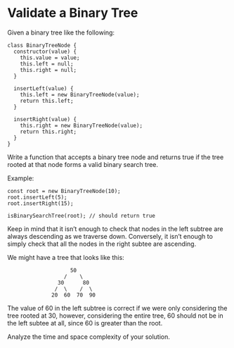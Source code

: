 # Validate a Binary Tree

Given a binary tree like the following:

    class BinaryTreeNode {
      constructor(value) {
        this.value = value;
        this.left = null;
        this.right = null;
      }

      insertLeft(value) {
        this.left = new BinaryTreeNode(value);
        return this.left;
      }

      insertRight(value) {
        this.right = new BinaryTreeNode(value);
        return this.right;
      }
    }

Write a function that accepts a binary tree node and returns true if the tree rooted at that node forms a valid binary search tree.

Example:

    const root = new BinaryTreeNode(10);
    root.insertLeft(5);
    root.insertRight(15);

    isBinarySearchTree(root); // should return true

Keep in mind that it isn’t enough to check that nodes in the left subtree are always descending as we traverse down. Conversely, it isn’t enough to simply check that all the nodes in the right subtee are ascending.

We might have a tree that looks like this:

                        50
                      /    \
                    30      80
                   /  \    /  \
                  20  60  70  90

The value of 60 in the left subtree is correct if we were only considering the tree rooted at 30, however, considering the entire tree, 60 should not be in the left subtee at all, since 60 is greater than the root.

Analyze the time and space complexity of your solution.
